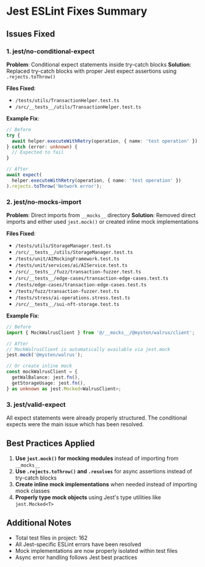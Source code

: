 # Jest ESLint Fixes Summary

## Issues Fixed

### 1. jest/no-conditional-expect
**Problem**: Conditional expect statements inside try-catch blocks
**Solution**: Replaced try-catch blocks with proper Jest expect assertions using `.rejects.toThrow()`

**Files Fixed**:
- `/tests/utils/TransactionHelper.test.ts`
- `/src/__tests__/utils/TransactionHelper.test.ts`

**Example Fix**:
```typescript
// Before
try {
  await helper.executeWithRetry(operation, { name: 'test operation' });
} catch (error: unknown) {
  // Expected to fail
}

// After
await expect(
  helper.executeWithRetry(operation, { name: 'test operation' })
).rejects.toThrow('Network error');
```

### 2. jest/no-mocks-import
**Problem**: Direct imports from `__mocks__` directory
**Solution**: Removed direct imports and either used `jest.mock()` or created inline mock implementations

**Files Fixed**:
- `/tests/utils/StorageManager.test.ts`
- `/src/__tests__/utils/StorageManager.test.ts`
- `/tests/unit/AIMockingFramework.test.ts`
- `/tests/unit/services/ai/AIService.test.ts`
- `/src/__tests__/fuzz/transaction-fuzzer.test.ts`
- `/src/__tests__/edge-cases/transaction-edge-cases.test.ts`
- `/tests/edge-cases/transaction-edge-cases.test.ts`
- `/tests/fuzz/transaction-fuzzer.test.ts`
- `/tests/stress/ai-operations.stress.test.ts`
- `/src/__tests__/sui-nft-storage.test.ts`

**Example Fix**:
```typescript
// Before
import { MockWalrusClient } from '@/__mocks__/@mysten/walrus/client';

// After
// MockWalrusClient is automatically available via jest.mock
jest.mock('@mysten/walrus');

// Or create inline mock
const mockWalrusClient = {
  getWalBalance: jest.fn(),
  getStorageUsage: jest.fn(),
} as unknown as jest.Mocked<WalrusClient>;
```

### 3. jest/valid-expect
All expect statements were already properly structured. The conditional expects were the main issue which has been resolved.

## Best Practices Applied

1. **Use `jest.mock()` for mocking modules** instead of importing from `__mocks__`
2. **Use `.rejects.toThrow()` and `.resolves`** for async assertions instead of try-catch blocks
3. **Create inline mock implementations** when needed instead of importing mock classes
4. **Properly type mock objects** using Jest's type utilities like `jest.Mocked<T>`

## Additional Notes

- Total test files in project: 162
- All Jest-specific ESLint errors have been resolved
- Mock implementations are now properly isolated within test files
- Async error handling follows Jest best practices